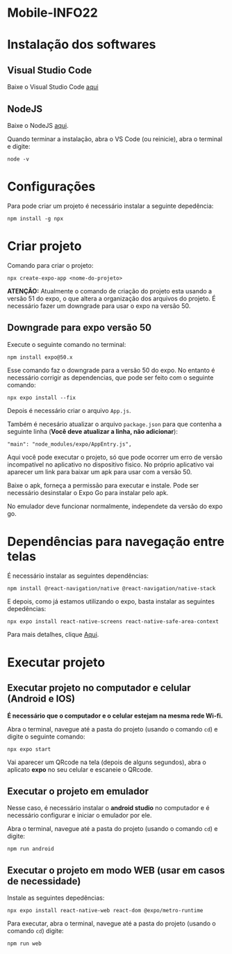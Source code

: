 # Mobile-INFO22

# Instalação dos softwares

## Visual Studio Code

Baixe o Visual Studio Code [aqui](https://code.visualstudio.com/download)

## NodeJS

Baixe o NodeJS [aqui](https://nodejs.org/en).

Quando terminar a instalação, abra o VS Code (ou reinicie), abra o terminal e digite:

    node -v

# Configurações

Para pode criar um projeto é necessário instalar a seguinte depedência:

    npm install -g npx


# Criar projeto

Comando para criar o projeto:

    npx create-expo-app <nome-do-projeto>

**ATENÇÃO:** Atualmente o comando de criação do projeto esta usando a versão 51 do expo, o que altera a organização dos arquivos do projeto. É necessário fazer um downgrade para usar o expo na versão 50.

## Downgrade para expo versão 50

Execute o seguinte comando no terminal:

    npm install expo@50.x

Esse comando faz o downgrade para a versão 50 do expo. No entanto é necessário corrigir as dependencias, que pode ser feito com o seguinte comando:

    npx expo install --fix

Depois é necessário criar o arquivo `App.js`.

Também é necesário atualizar o arquivo `package.json` para que contenha a seguinte linha (**Você deve atualizar a linha, não adicionar**):

    "main": "node_modules/expo/AppEntry.js",

Aqui você pode executar o projeto, só que pode ocorrer um erro de versão incompatível no aplicativo no dispositivo fisico. No próprio aplicativo vai aparecer um link para baixar um apk para usar com a versão 50.

Baixe o apk, forneça a permissão para executar e instale. Pode ser necessário desinstalar o Expo Go para instalar pelo apk.

No emulador deve funcionar normalmente, independete da versão do expo go.

# Dependências para navegação entre telas

É necessário instalar as seguintes dependências:

    npm install @react-navigation/native @react-navigation/native-stack

E depois, como já estamos utilizando o expo, basta instalar as seguintes depedências:

    npx expo install react-native-screens react-native-safe-area-context

Para mais detalhes, clique [Aqui](https://reactnative.dev/docs/navigation#installation-and-setup).


# Executar projeto

## Executar projeto no computador e celular (Android e IOS)

**É necessário que o computador e o celular estejam na mesma rede Wi-fi.**

Abra o terminal, navegue até a pasta do projeto (usando o comando `cd`) e digite o seguinte comando:

    npx expo start

Vai aparecer um QRcode na tela (depois de alguns segundos), abra o aplicato **expo** no seu celular e escaneie o QRcode.

## Executar o projeto em emulador

Nesse caso, é necessário instalar o **android studio** no computador e é necessário configurar e iniciar o emulador por ele.

Abra o terminal, navegue até a pasta do projeto (usando o comando `cd`) e digite:

    npm run android

## Executar o projeto em modo WEB (usar em casos de necessidade)

Instale as seguintes depedências:

    npx expo install react-native-web react-dom @expo/metro-runtime

Para executar, abra o terminal, navegue até a pasta do projeto (usando o comando `cd`) digite:

    npm run web